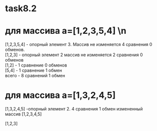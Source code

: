 # task8.2

# для массива a=[1,2,3,5,4] \n

  [1,2,3,5,4] - опорный элемент 3. Массив не изменяется 4 сравнения 0 обменов.  
  [1,2,3] - опорный элемент 2 массив не изменяется 2 сравнения 0 обменов  
  [1,2] - 1 сравнение 0 обменов  
  [5,4] - 1 сравнение 1 обмен  
  всего - 8 сравнений 1 обмен  

# для массива a=[1,3,2,4,5]
[1,3,2,4,5] -опорный элемент 2. 4 сравнения 1 обмен измененный массив [1,2,3,4,5]

[1,2,3]
